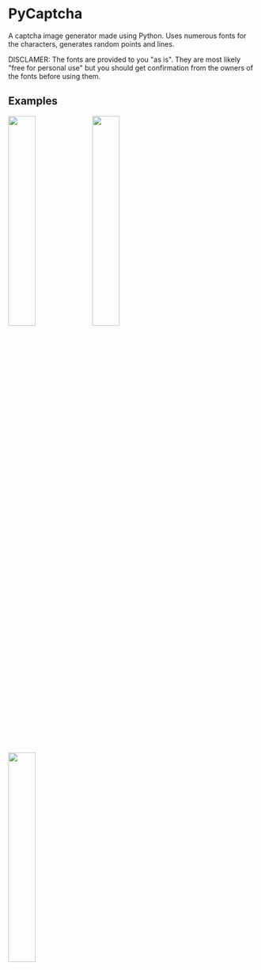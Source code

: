 # PyCaptcha
A captcha image generator made using Python.
Uses numerous fonts for the characters, generates random points and lines.

DISCLAMER: The fonts are provided to you "as is". They are most likely "free for personal use" but you should get confirmation from the owners of the fonts before using them.

## Examples
<img src="https://r-entries.com/etuliens/img/Captcha/1.jpg" width="33%">
<img src="https://r-entries.com/etuliens/img/Captcha/2.jpg" width="33%">
<img src="https://r-entries.com/etuliens/img/Captcha/3.jpg" width="33%">

